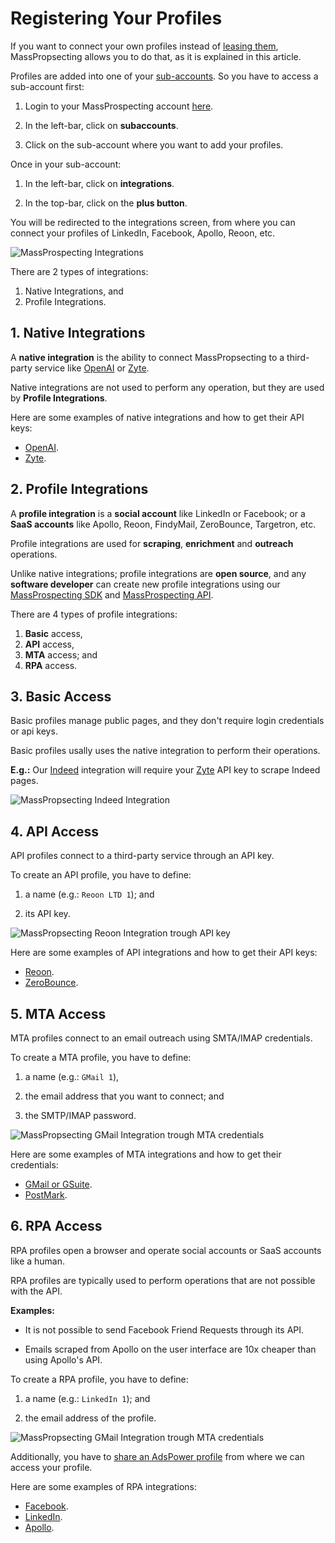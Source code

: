 # Registering Your Profiles

If you want to connect your own profiles instead of [leasing them](/user/2-leasing-profiles.md), MassPropsecting allows you to do that, as it is explained in this article.

Profiles are added into one of your  [sub-accounts](/user/1-getting-started.md#2-setup-your-sub-account). So you have to access a sub-account first:

1. Login to your MassProspecting account [here](https://massprospecting.com/login).

2. In the left-bar, click on **subaccounts**.

3. Click on the sub-account where you want to add your profiles.

Once in your sub-account:

1. In the left-bar, click on **integrations**.

2. In the top-bar, click on the **plus button**.

You will be redirected to the integrations screen, from where you can connect your profiles of LinkedIn, Facebook, Apollo, Reoon, etc.

![MassProspecting Integrations](/assets/user/3-1.png)

There are 2 types of integrations:

1. Native Integrations, and
2. Profile Integrations.

## 1. Native Integrations

A **native integration** is the ability to connect MassPropsecting to a third-party service like [OpenAI](https://openai.com) or [Zyte](https://zyte.com).

Native integrations are not used to perform any operation, but they are used by **Profile Integrations**.

Here are some examples of native integrations and how to get their API keys:

- [OpenAI](/integrations/10-openai.md).
- [Zyte](/integrations/9-zyte.md).

## 2. Profile Integrations 

A **profile integration** is a **social account** like LinkedIn or Facebook; or a **SaaS accounts** like Apollo, Reoon, FindyMail, ZeroBounce, Targetron, etc.

Profile integrations are used for **scraping**, **enrichment** and **outreach** operations. 

Unlike native integrations; profile integrations are **open source**, and any **software developer** can create new profile integrations using our [MassProspecting SDK](https://github.com/massprospecting/mass-sdk) and [MassProspecting API](https://github.com/massprospecting/mass-client).

There are 4 types of profile integrations:

1. **Basic** access,
2. **API** access,
3. **MTA** access; and
4. **RPA** access.

## 3. Basic Access

Basic profiles manage public pages, and they don't require login credentials or api keys.

Basic profiles usally uses the native integration to perform their operations.

**E.g.:** Our [Indeed](https://indeed.com) integration will require your [Zyte](https://zyte.com) API key to scrape Indeed pages.

![MassPropsecting Indeed Integration](/assets/user/3-2.png)

## 4. API Access

API profiles connect to a third-party service through an API key.

To create an API profile, you have to define:

1. a name (e.g.: `Reoon LTD 1`); and

2. its API key.

![MassPropsecting Reoon Integration trough API key](/assets/user/3-3.png)

Here are some examples of API integrations and how to get their API keys:

- [Reoon](/integrations/7-reoon.md).
- [ZeroBounce](/integrations/8-zerobounce.md).

## 5. MTA Access

MTA profiles connect to an email outreach using SMTA/IMAP credentials.

To create a MTA profile, you have to define:

1. a name (e.g.: `GMail 1`),

2. the email address that you want to connect; and

3. the SMTP/IMAP password.

![MassPropsecting GMail Integration trough MTA credentials](/assets/user/3-4.png)

Here are some examples of MTA integrations and how to get their credentials:

- [GMail or GSuite](/integrations/1-gmail-or-gsuite.md).
- [PostMark](/integrations/2-postmark.md).

## 6. RPA Access

RPA profiles open a browser and operate social accounts or SaaS accounts like a human.

RPA profiles are typically used to perform operations that are not possible with the API.

**Examples:**

- It is not possible to send Facebook Friend Requests through its API.

- Emails scraped from Apollo on the user interface are 10x cheaper than using Apollo's API.

To create a RPA profile, you have to define:

1. a name (e.g.: `LinkedIn 1`); and

2. the email address of the profile.

![MassPropsecting GMail Integration trough MTA credentials](/assets/user/3-5.png)

Additionally, you have to [share an AdsPower profile](/integrations/11-adspower.md) from where we can access your profile.

Here are some examples of RPA integrations:

- [Facebook](/integrations/5-facebook.md).
- [LinkedIn](/integrations/4-linkedin.md).
- [Apollo](/integrations/6-apollo.md).


